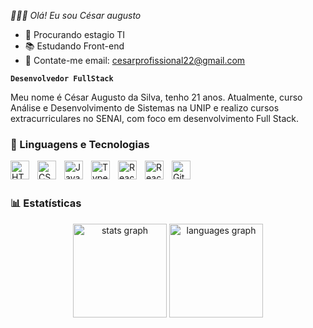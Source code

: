   *👨🏽‍💻 Olá! Eu sou César augusto*

- 🔭 Procurando estagio TI
- 📚 Estudando Front-end
- 📩 Contate-me email: cesarprofissional22@gmail.com

**`Desenvolvedor FullStack`**

Meu nome é César Augusto da Silva, tenho 21 anos. Atualmente, curso Análise e Desenvolvimento de Sistemas na UNIP e realizo cursos extracurriculares no SENAI, com foco em desenvolvimento Full Stack.

### 🤖 Linguagens e Tecnologias

<img align="left" 
    alt="HTML"
    title="HTML" 
    width="30px" 
    style="padding-right: 10px;"
  src="https://cdn.jsdelivr.net/gh/devicons/devicon@latest/icons/html5/html5-original.svg" />

  
  <img align="left" 
    alt="CSS" 
    title="CSS"
    width="30px" 
    style="padding-right: 10px;"
    src="https://cdn.jsdelivr.net/gh/devicons/devicon@latest/icons/css3/css3-original.svg" />

    
<img align="left" 
    alt="JavaScript" 
    title="JavaScript"
    width="30px" 
    style="padding-right: 10px;"
  src="https://cdn.jsdelivr.net/gh/devicons/devicon@latest/icons/javascript/javascript-original.svg" />


<img align="left" 
    alt="Typescript" 
    title="Typescript"
    width="30px" 
    style="padding-right: 10px;" 
    src="https://cdn.jsdelivr.net/gh/devicons/devicon@latest/icons/typescript/typescript-original.svg" />



  
  <img align="left" 
    alt="React"
    title="React" 
    width="30px" 
    style="padding-right: 10px;" 
   src="https://cdn.jsdelivr.net/gh/devicons/devicon@latest/icons/angular/angular-original.svg" />
          
          

  
<img align="left" 
    alt="React"
    title="React" 
    width="30px" 
    style="padding-right: 10px;" 
  src="https://cdn.jsdelivr.net/gh/devicons/devicon@latest/icons/react/react-original.svg" />

  <img align="left" 
    alt="Git"
    title="Git" 
    width="30px" 
    style="padding-right: 10px;" 
    src="https://cdn.jsdelivr.net/gh/devicons/devicon@latest/icons/git/git-original.svg" />

  <br/>
  <br/>
  
  ### 📊 Estatísticas

<div align="center">
  <img src="https://github-readme-stats.vercel.app/api?username=CesarAugustoNew&hide_title=false&hide_rank=false&show_icons=true&include_all_commits=true&count_private=true&disable_animations=false&theme=tokyonight&locale=pt-br&hide_border=false" height="150" alt="stats graph"  />
       
  <img src="https://github-readme-stats.vercel.app/api/top-langs?username=CesarAugustoNew&locale=pt-br&hide_title=false&layout=compact&card_width=320&langs_count=5&theme=tokyonight&hide_border=false" height="150" alt="languages graph"  />
</div>




    
            
          
    





    
